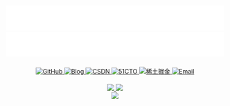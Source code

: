 <div align="center">
  
  <div>
    <a href="https://blog.huazie.com/" target="_blank">
      <img src="中文.svg" alt="热爱，可抵岁月漫长，共勉！"/>
    </a>
  </div>

  <div>
    <a href="https://blog.huazie.com/" target="_blank">
      <img src="英文.svg" alt="Passion outlasts time!"/>
    </a>
  </div>
  
  <!-- 平台链接 -->
  <div align="center" style="margin: 20px 0;">
    <a href="https://github.com/huazie" target="_blank">
      <img src="https://img.shields.io/badge/GitHub-181717?style=for-the-badge&logo=github&logoColor=white" alt="GitHub"/>
    </a>
    <a href="https://blog.huazie.com/" target="_blank">
      <img src="https://img.shields.io/badge/Blog-FF9800?style=for-the-badge&logo=blogger&logoColor=white" alt="Blog"/>
    </a>
    <a href="https://huazie.blog.csdn.net" target="_blank">
      <img src="https://img.shields.io/badge/CSDN-1DA1F2?style=for-the-badge&logo=csdn&logoColor=white" alt="CSDN"/>
    </a>
    <a href="https://blog.51cto.com/huazie" target="_blank">
      <img src="https://img.shields.io/badge/51CTO-2596be?style=for-the-badge&logo=&logoColor=white" alt="51CTO"/>
    </a>
	<a href="https://juejin.cn/user/3316539543782568" target="_blank">
      <img src="https://img.shields.io/badge/Juejin-0A66C2?style=for-the-badge&logo=juejin&logoColor=white" alt="稀土掘金"/>
    </a>
    <a href="mailto:huazie.lgh@gmail.com">
      <img src="https://img.shields.io/badge/Email-EA4335?style=for-the-badge&logo=gmail&logoColor=white" alt="Email"/>
    </a>
  </div>

  <div>
    <a href="https://github.com/huazie?tab=repositories">
      <img src="https://github-readme-stats.vercel.app/api?username=huazie&show_icons=true&theme=tokyonight&hide_border=true" style="height: 200px;"/>
    </a>
    <a href="https://github.com/huazie?tab=repositories">
      <img src="https://github-readme-stats.vercel.app/api/top-langs/?username=huazie&layout=compact&langs_count=6&hide_border=true&theme=vue-dark" style="height: 200px;"/>
    </a>
  </div>

  <!-- 分隔线 -->
  <img src="https://raw.githubusercontent.com/Trilokia/Trilokia/379277808c61ef204768a61bbc5d25bc7798ccf1/bottom_header.svg" />
  
</div>
